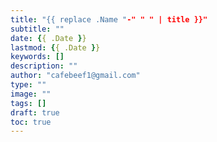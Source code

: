 ```yaml
---
title: "{{ replace .Name "-" " " | title }}"
subtitle: ""
date: {{ .Date }}
lastmod: {{ .Date }}
keywords: []
description: ""
author: "cafebeef1@gmail.com"
type: ""
image: ""
tags: []
draft: true
toc: true
---
```

